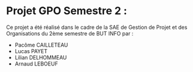 # Projet GPO Semestre 2 :

Ce projet a été réalisé dans le cadre de la SAE de Gestion de Projet et des Organisations du 2ème semestre de BUT INFO par :
- Pacôme CAILLETEAU
- Lucas PAYET
- Lilian DELHOMMEAU
- Arnaud LEBOEUF
